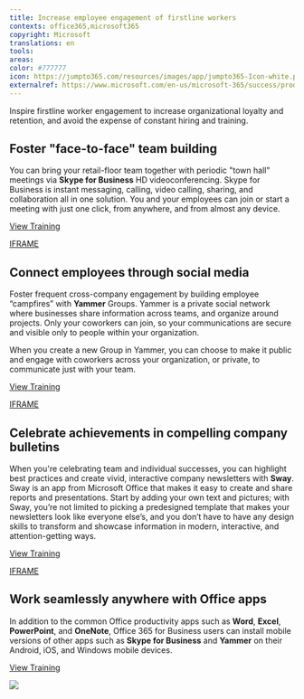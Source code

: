 ```yaml
---
title: Increase employee engagement of firstline workers
contexts: office365,microsoft365
copyright: Microsoft
translations: en
tools: 
areas: 
color: #777777
icon: https://jumpto365.com/resources/images/app/jumpto365-Icon-white.png
externalref: https://www.microsoft.com/en-us/microsoft-365/success/productivitylibrary/increase-employee-engagement-of-firstline-workers
---
```

Inspire firstline worker engagement to increase organizational loyalty and retention, and avoid the expense of constant hiring and training.



## Foster "face-to-face" team building

You can bring your retail-floor team together with periodic "town hall" meetings via **Skype for Business** HD videoconferencing. Skype for Business is instant messaging, calling, video calling, sharing, and collaboration all in one solution. You and your employees can join or start a meeting with just one click, from anywhere, and from almost any device.

[View Training](https://support.office.com/article/Skype-for-Business-2016-training-eb2081bc-fd0a-4eda-94da-5a39f369ee74)

[IFRAME](https://www.microsoft.com/en-us/videoplayer/embed/RE1Tmri)

## Connect employees through social media

Foster frequent cross-company engagement by building employee “campfires” with **Yammer** Groups. Yammer is a private social network where businesses share information across teams, and organize around projects. Only your coworkers can join, so your communications are secure and visible only to people within your organization.

When you create a new Group in Yammer, you can choose to make it public and engage with coworkers across your organization, or private, to communicate just with your team.

[View Training](https://support.office.com/article/Say-hello-to-Yammer-02AC514E-CF1D-4060-9CDE-6038CA812EDE)

[IFRAME](https://www.microsoft.com/en-us/videoplayer/embed/RE1TZqJ)

## Celebrate achievements in compelling company bulletins

When you're celebrating team and individual successes, you can highlight best practices and create vivid, interactive company newsletters with **Sway**. Sway is an app from Microsoft Office that makes it easy to create and share reports and presentations. Start by adding your own text and pictures; with Sway, you’re not limited to picking a predesigned template that makes your newsletters look like everyone else’s, and you don’t have to have any design skills to transform and showcase information in modern, interactive, and attention-getting ways.

[View Training](https://support.office.com/article/Getting-Started-with-Sway-2076C468-63F4-4A89-AE5F-424796714A8A)

[IFRAME](https://www.microsoft.com/en-us/videoplayer/embed/RE1TBSV)

## Work seamlessly anywhere with Office apps

In addition to the common Office productivity apps such as **Word**, **Excel**, **PowerPoint**, and **OneNote**, Office 365 for Business users can install mobile versions of other apps such as **Skype for Business** and **Yammer** on their Android, iOS, and Windows mobile devices.

[View Training](https://support.office.com/article/Set-up-Office-apps-and-email-on-a-mobile-device-7dabb6cb-0046-40b6-81fe-767e0b1f014f)

![](http://img-prod-cms-rt-microsoft-com.akamaized.net/cms/api/am/imageFileData/RE1MN3E?ver=63cf)

